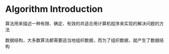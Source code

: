 # Algorithm Introduction

算法用来描述一种有限、确定、有效的并适合用计算机程序来实现的解决问题的方法

数据结构，大多数算法都需要适当地组织数据，而为了组织数据，就产生了数据结构
